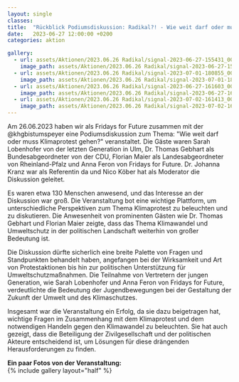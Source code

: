 ```yaml
---
layout: single
classes: 
title:  "Rückblick Podiumsdiskussion: Radikal?! - Wie weit darf oder muss Klimaprotest gehn?"
date:   2023-06-27 12:00:00 +0200
categories: aktion

gallery:
  - url: assets/Aktionen/2023.06.26 Radikal/signal-2023-06-27-155431_002_20230924_150002_0000.jpg
    image_path: assets/Aktionen/2023.06.26 Radikal/signal-2023-06-27-155431_002_20230924_150002_0000.jpg
  - url: assets/Aktionen/2023.06.26 Radikal/signal-2023-07-01-180855_004_20230924_150106_0000.jpg
    image_path: assets/Aktionen/2023.06.26 Radikal/signal-2023-07-01-180855_004_20230924_150106_0000.jpg
  - url: assets/Aktionen/2023.06.26 Radikal/signal-2023-06-27-161603_005_20230924_150020_0000.jpg
    image_path: assets/Aktionen/2023.06.26 Radikal/signal-2023-06-27-161603_005_20230924_150020_0000.jpg
  - url: assets/Aktionen/2023.06.26 Radikal/signal-2023-07-02-161413_002_20230924_150009_0000.jpg
    image_path: assets/Aktionen/2023.06.26 Radikal/signal-2023-07-02-161413_002_20230924_150009_0000.jpg
---
```

Am 26.06.2023 haben wir als Fridays for Future zusammen mit der @khgbistumspeyer eine Podiumsdiskussion zum Thema: "Wie weit darf oder muss Klimaprotest gehen?" veranstaltet. Die Gäste waren Sarah Lobenhofer von der letzten Generation in Ulm, Dr. Thomas Gebhart als Bundesabgeordneter von der CDU, Florian Maier als Landesabgeordneter von Rheinland-Pfalz und Anna Feron von Fridays for Future. Dr. Johanna Kranz war als Referentin da und Nico Köber hat als Moderator die Diskussion geleitet. <br>

Es waren etwa 130 Menschen anwesend, und das Interesse an der Diskussion war groß. Die Veranstaltung bot eine wichtige Plattform, um unterschiedliche Perspektiven zum Thema Klimaprotest zu beleuchten und zu diskutieren. Die Anwesenheit von prominenten Gästen wie Dr. Thomas Gebhart und Florian Maier zeigte, dass das Thema Klimawandel und Umweltschutz in der politischen Landschaft weiterhin von großer Bedeutung ist.<br>

Die Diskussion dürfte sicherlich eine breite Palette von Fragen und Standpunkten behandelt haben, angefangen bei der Wirksamkeit und Art von Protestaktionen bis hin zur politischen Unterstützung für Umweltschutzmaßnahmen. Die Teilnahme von Vertretern der jungen Generation, wie Sarah Lobenhofer und Anna Feron von Fridays for Future, verdeutlichte die Bedeutung der Jugendbewegungen bei der Gestaltung der Zukunft der Umwelt und des Klimaschutzes.<br>

Insgesamt war die Veranstaltung ein Erfolg, da sie dazu beigetragen hat, wichtige Fragen im Zusammenhang mit dem Klimaprotest und dem notwendigen Handeln gegen den Klimawandel zu beleuchten. Sie hat auch gezeigt, dass die Beteiligung der Zivilgesellschaft und der politischen Akteure entscheidend ist, um Lösungen für diese drängenden Herausforderungen zu finden.<br>

<b> Ein paar Fotos von der Veranstaltung: </b>  <br>
{% include gallery layout="half" %}
